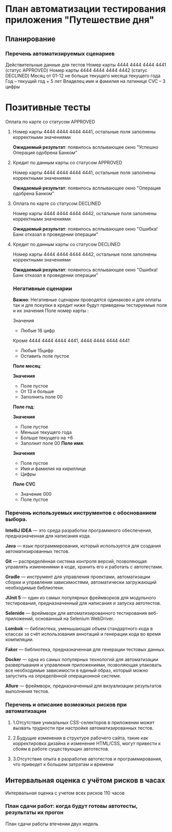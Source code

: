 # План автоматизации тестирования приложения "Путешествие дня"

## Планирование
### Перечень автоматизируемых сценариев
   Действительные данные для тестов
   Номер карты 4444 4444 4444 4441 (статус APPROVED)
   Номер карты 4444 4444 4444 4442 (статус DECLINED)
   Месяц от 01-12 не больше текущего месяца текущего года
   Год – текущий год + 5 лет
   Владелец имя и фамилия на латинице
   CVC – 3 цифры
   # Позитивные тесты
 Оплата по карте со статусом APPROVED

1. Номер карты 4444 4444 4444 4441, остальные поля заполнены корректными значениями

   **Ожидаемый результат**: появилось всплывающее окно "Успешно Операция одобрена Банком"
2. Кредит по данным карты со статусом APPROVED
 
   Номер карты 4444 4444 4444 4441, остальные поля заполнены корректными значениями

   **Ожидаемый результат**: появилось всплывающее окно "Операция одобрена Банком"
3. Оплата по карте со статусом DECLINED

   Номер карты 4444 4444 4444 4442, остальные поля заполнены корректными значениями

   **Ожидаемый результат**: появилось всплывающее окно "Ошибка! Банк отказал в проведении операции"
4. Кредит по данным карты со статусом DECLINED

   Номер карты 4444 4444 4444 4442, остальные поля заполнены корректными значениями

   **Ожидаемый результат**: появилось всплывающее окно "Ошибка! Банк отказал в проведении операции"
   ### Негативные сценарии

   **Важно**: Негативные сценарии проводятся  одинаково и для оплаты так и для покупки в кредит ниже будут приведены тестируемые поля и их значения
   Поле номер карты :

   Значения

   *	Любые 16 цифр
   
   Кроме 4444 4444 4444 4441, 4444 4444 4444 4441

   *	Любые 15цифр
   *	Оставить поле пустое
   
   **Поле месяц**:

   **Значения**

   *	Поле пустое
   *	От 13 и больше
   *	Заполнить поле 00

   **Поле год**:
   
   **Значения**

   *	Поле пустое
   *	Меньше текущего года
   *	Больше текущего на +6
   *	Заполнит поле 00
   **Поле имя**:
   
   **Значения**

   *	Поле пустое
   *	Имя и фамилия на кириллице
   *	Цифры

   **Поле CVC**

   *	Значение 000
   *	Поле пустое

  ### Перечень используемых инструментов с обоснованием выбора.
 
   **IntelliJ IDEA** — это среда разработки программного обеспечения, предназначенная для написания кода.

   **Java** — язык программирования, который используется для создания автоматизированных тестов.

   **Git** — распределённая система контроля версий, позволяющая управлять изменениями в коде, хранить его и работать с автотестами.

   **Gradle** — инструмент для управления проектами, автоматизации сборки и управления зависимостями, автоматически загружающий необходимые библиотеки.

   **JUnit 5** — один из самых популярных фреймворков для модульного тестирования, предназначенный для написания и запуска автотестов.

   **Selenide** — фреймворк для автоматизированного тестирования веб-приложений, основанный на Selenium WebDriver.

   **Lombok** — библиотека, уменьшающая объем стандартного кода в классах за счёт использования аннотаций и генерации кода во время компиляции.

   **Faker** — библиотека, предназначенная для генерации тестовых данных.

   **Docker** — одна из самых популярных технологий для автоматизации развертывания и управления приложениями, позволяющая упаковать все необходимые зависимости в единый образ, который можно запустить на определённой операционной системе.

   **Allure** — фреймворк, предназначенный для визуализации результатов выполнения тестов.

  ### Перечень и описание возможных рисков при автоматизации

  1. 1.Отсутствие уникальных CSS-селекторов в приложении может вызвать трудности при настройке автоматизированных тестов.

  2. 2.Будущие изменения в структуре рабочего сайта, такие как корректировка дизайна и изменение HTML/CSS, могут привести к сбоям в работе существующих автотестов.

  3. 3.Отсутствие опыта в разработке автотестов и программирования, что приведет к большем затратам и времени

  ## Интервальная оценка с учётом рисков в часах

   Интервальная оценка с учетом всех рисков 110 часов

### План сдачи работ: когда будут готовы автотесты, результаты их прогон 
   План сдачи работы втечении двух недель
   